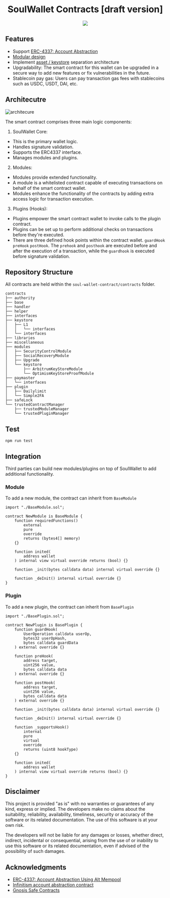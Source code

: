 <div align="center">
  <h1 align="center">SoulWallet Contracts [draft version]</h1>  
</div>

<div align="center">
<img src="https://github.com/SoulWallet/soul-wallet-contract/assets/1399563/8678c33d-2e86-4cd8-99b3-4a856e8ee60e">
</div>

## Features
+ Support [ERC-4337: Account Abstraction](https://eips.ethereum.org/EIPS/eip-4337)
+ [Modular design ](https://hackmd.io/3gbndH7tSl2J1EbNePJ3Yg)
+ Implement [asset / keystore](https://hackmd.io/-YY8jD7IQ7qfEZaDepXZsA?view) separation architecture 
+ Upgradability: The smart contract for this wallet can be upgraded in a secure way to add new features or fix vulnerabilities in the future.
+ Stablecoin pay gas: Users can pay transaction gas fees with stablecoins such as USDC, USDT, DAI, etc.

## Architecutre
![architecure](https://github.com/SoulWallet/soul-wallet-contract/assets/1399563/0e22bd9f-4438-475c-93f0-3f35a3c19c27)


The smart contract comprises three main logic components:

1. SoulWallet Core:

+ This is the primary wallet logic.
+ Handles signature validation.
+ Supports the ERC4337 interface.
+ Manages modules and plugins.
2. Modules:

+ Modules provide extended functionality.
+ A module is a whitelisted contract capable of executing transactions on behalf of the smart contract wallet.
+ Modules enhance the functionality of the contracts by adding extra access logic for transaction execution.
3. Plugins (Hooks):

+ Plugins empower the smart contract wallet to invoke calls to the plugin contract.
+ Plugins can be set up to perform additional checks on transactions before they're executed.
+ There are three defined hook points within the contract wallet. `guardHook` `preHook` `postHook`. The `prehook` and `posthook` are executed before and after the execution of a transaction, while the `guardhook` is executed before signature validation.


## Repository Structure

All contracts are held within the `soul-wallet-contract/contracts` folder.
 

```
contracts
├── authority
├── base
├── handler
├── helper
├── interfaces
├── keystore
│   ├── L1
│   │   └── interfaces
│   └── interfaces
├── libraries
├── miscellaneous
├── modules
│   ├── SecurityControlModule
│   ├── SocialRecoveryModule
│   ├── Upgrade
│   └── keystore
│       ├── ArbitrumKeyStoreModule
│       └── OptimismKeyStoreProofModule
├── paymaster
│   └── interfaces
├── plugin
│   ├── Dailylimit
│   └── Simple2FA
├── safeLock
└── trustedContractManager
    ├── trustedModuleManager
    └── trustedPluginManager
```

## Test
```shell
npm run test
```

## Integration
Third parties can build new modules/plugins on top of SoulWallet to add additional functionality. 
### Module
To add a new module, the contract can inherit from `BaseModule`
``` solidity
import "./BaseModule.sol";

contract NewModule is BaseModule {
    function requiredFunctions()
        external
        pure
        override
        returns (bytes4[] memory)
    {}

    function inited(
        address wallet
    ) internal view virtual override returns (bool) {}

    function _init(bytes calldata data) internal virtual override {}

    function _deInit() internal virtual override {}
}

```
### Plugin
To add a new plugin, the contract can inherit from `BasePlugin`
``` solidity
import "./BasePlugin.sol";

contract NewPlugin is BasePlugin {
    function guardHook(
        UserOperation calldata userOp,
        bytes32 userOpHash,
        bytes calldata guardData
    ) external override {}

    function preHook(
        address target,
        uint256 value,
        bytes calldata data
    ) external override {}

    function postHook(
        address target,
        uint256 value,
        bytes calldata data
    ) external override {}

    function _init(bytes calldata data) internal virtual override {}

    function _deInit() internal virtual override {}

    function _supportsHook()
        internal
        pure
        virtual
        override
        returns (uint8 hookType)
    {}

    function inited(
        address wallet
    ) internal view virtual override returns (bool) {}
}
```
## Disclaimer
This project is provided "as is" with no warranties or guarantees of any kind, express or implied. The developers make no claims about the suitability, reliability, availability, timeliness, security or accuracy of the software or its related documentation. The use of this software is at your own risk.

The developers will not be liable for any damages or losses, whether direct, indirect, incidental or consequential, arising from the use of or inability to use this software or its related documentation, even if advised of the possibility of such damages.

## Acknowledgments
* <a href='https://eips.ethereum.org/EIPS/eip-4337'>ERC-4337: Account Abstraction Using Alt Mempool</a>
* <a href='https://github.com/eth-infinitism/account-abstraction'>Infinitism account abstraction contract</a>
* <a href='https://github.com/safe-global/safe-contracts'>Gnosis Safe Contracts</a>
